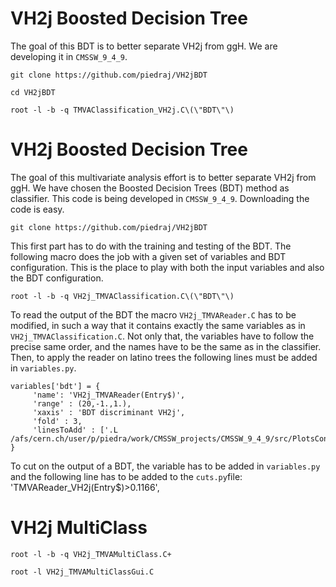# VH2j Boosted Decision Tree

The goal of this BDT is to better separate VH2j from ggH. We are developing it in `CMSSW_9_4_9`.

    git clone https://github.com/piedraj/VH2jBDT

    cd VH2jBDT

    root -l -b -q TMVAClassification_VH2j.C\(\"BDT\"\)

# VH2j Boosted Decision Tree

The goal of this multivariate analysis effort is to better separate VH2j from ggH. We have chosen the Boosted Decision Trees (BDT) method as classifier. This code is being developed in `CMSSW_9_4_9`. Downloading the code is easy.

    git clone https://github.com/piedraj/VH2jBDT

This first part has to do with the training and testing of the BDT. The following macro does the job with a given set of variables and BDT configuration. This is the place to play with both the input variables and also the BDT configuration.

    root -l -b -q VH2j_TMVAClassification.C\(\"BDT\"\)

To read the output of the BDT the macro `VH2j_TMVAReader.C` has to be modified, in such a way that it contains exactly the same variables as in `VH2j_TMVAClassification.C`. Not only that, the variables have to follow the precise same order, and the names have to be the same as in the classifier. Then, to apply the reader on latino trees the following lines must be added in `variables.py`.

    variables['bdt'] = {
         'name': 'VH2j_TMVAReader(Entry$)',
         'range' : (20,-1.,1.),
         'xaxis' : 'BDT discriminant VH2j',
         'fold' : 3,
         'linesToAdd' : ['.L /afs/cern.ch/user/p/piedra/work/CMSSW_projects/CMSSW_9_4_9/src/PlotsConfigurations/Configurations/VH2j/Full2017/VH2jBDT/VH2j_TMVAReader.C+']
    }

To cut on the output of a BDT, the variable has to be added in `variables.py` and the following line has to be added to the `cuts.py`file:
    'TMVAReader_VH2j(Entry$)>0.1166',
    

# VH2j MultiClass

    root -l -b -q VH2j_TMVAMultiClass.C+

    root -l VH2j_TMVAMultiClassGui.C
